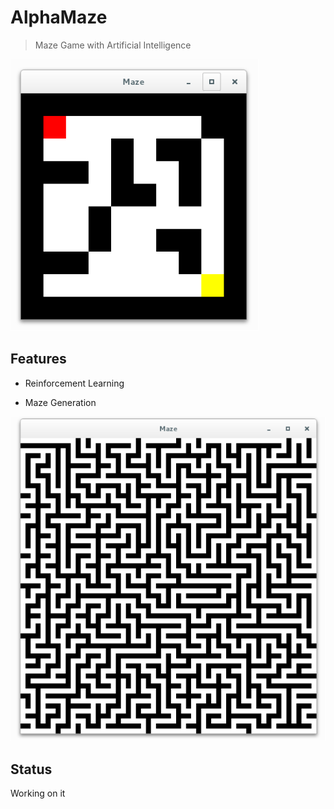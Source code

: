 # AlphaMaze
> Maze Game with Artificial Intelligence

![](./pics/ui.png)

## Features
+ Reinforcement Learning

+ Maze Generation

![](./pics/maze.png)

## Status
Working on it